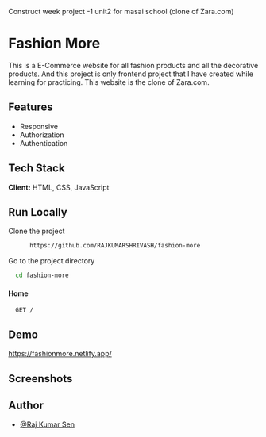 Construct week project -1 unit2 for masai school (clone of Zara.com)


# Fashion More

This is a E-Commerce website for all fashion products and all the decorative products.
And this project is only frontend project that I have created while learning for practicing.
This website is the clone of Zara.com.

## Features

- Responsive
- Authorization
- Authentication


## Tech Stack

**Client:** HTML, CSS, JavaScript

## Run Locally

Clone the project

```bash
      https://github.com/RAJKUMARSHRIVASH/fashion-more
```

Go to the project directory

```bash
  cd fashion-more
```

#### Home

```http
  GET /
```

## Demo
https://fashionmore.netlify.app/

## Screenshots



## Author

- [@Raj Kumar Sen](https://github.com/RAJKUMARSHRIVASH)


